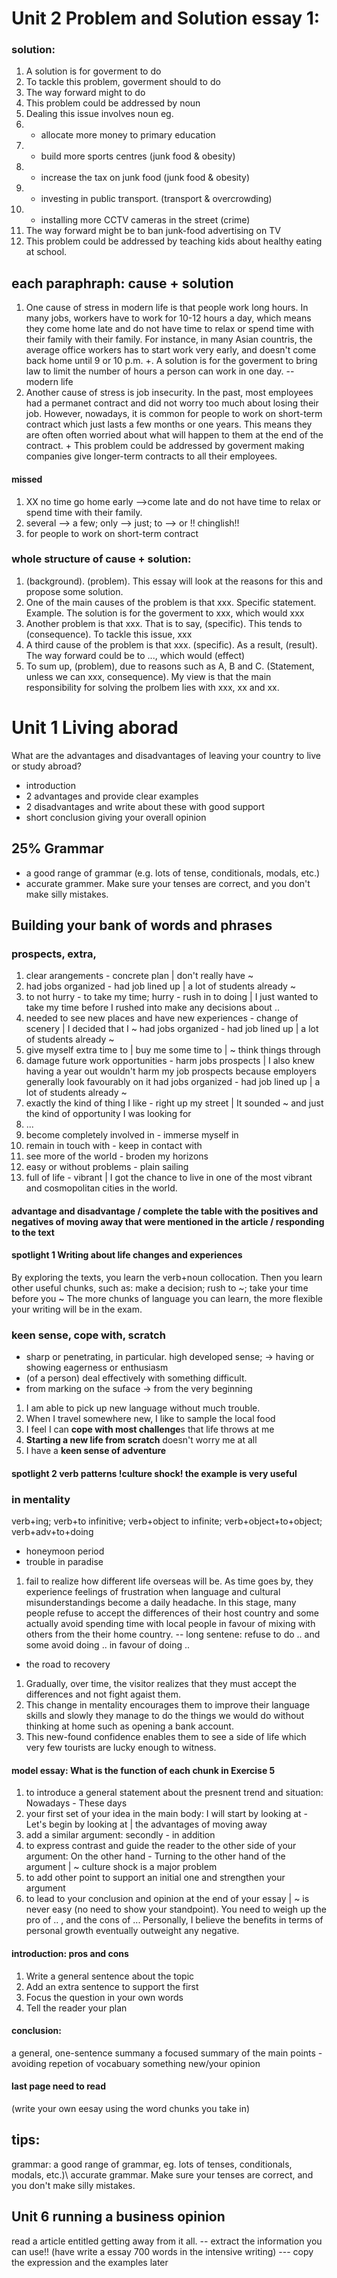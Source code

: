 # Unit 2 Problem and Solution essay 1:
### solution:
1. A solution is for goverment to do
1. To tackle this problem, goverment should to do
1. The way forward might to do
1. This problem could be addressed by noun
1. Dealing this issue involves noun
eg.
1. + allocate more money to primary education
1. + build more sports centres      (junk food & obesity)
1. + increase the tax on junk food (junk food & obesity)
1. + investing in public transport. (transport & overcrowding)
1. + installing more CCTV cameras in the street (crime)
1. The way forward might be to ban junk-food advertising on TV
1. This problem could be addressed by teaching kids about healthy eating at school.

## each paraphraph: cause + solution
1. One cause of stress in modern life is that people work long hours. In many jobs, workers have to work for 10-12 hours a day, which means they come home late and do not have time to relax or spend time with their family with their family. For instance, in many Asian countris, the average office workers has to start work very early, and doesn't come back home until 9 or 10 p.m. +. A solution is for the goverment to bring law to limit the number of hours a person can work in one day. -- modern life
1. Another cause of stress is job insecurity. In the past, most employees had a permanet contract and did not worry too much about losing their job. However, nowadays, it is common for people to work on short-term contract which just lasts a few months or one years. This means they are often often worried about what will happen to them at the end of the contract. + This problem could be addressed by goverment making companies give longer-term contracts to all their employees.
#### missed
1. XX no time go home early -->come late and do not have time to relax or spend time with their family.
2. several --> a few; only --> just; to --> or  !! chinglish!!
3. for people to work on short-term contract

### whole structure of cause + solution:
1. (background). (problem). This essay will look at the reasons for this and propose some solution.
2. One of the main causes of the problem is that xxx. Specific statement. Example. The solution is for the goverment to xxx, which would xxx
3. Another problem is that xxx. That is to say, (specific). This tends to (consequence). To tackle this issue, xxx
4. A third cause of the problem is that xxx. (specific). As a result, (result). The way forward could be to ..., which would (effect)
5. To sum up, (problem), due to reasons such as A, B and C. (Statement, unless we can xxx, consequence). My view is that the main responsibility for solving the prolbem lies with xxx, xx and xx.



# Unit 1 Living aborad
What are the advantages and disadvantages of leaving your country to live or study abroad?
- introduction
- 2 advantages and provide clear examples
- 2 disadvantages and write about these with good support
- short conclusion giving your overall opinion

## 25% Grammar
- a good range of grammar (e.g. lots of tense, conditionals, modals, etc.)
- accurate grammer. Make sure your tenses are correct, and you don't make silly mistakes.

## Building your bank of words and phrases
### prospects, extra, 
1. clear arangements - concrete plan | don't really have ~
1. had jobs organized - had job lined up | a lot of students already ~
1. to not hurry - to take my time; hurry - rush in to doing | I just wanted to take my time before I rushed into make any decisions about ..
1. needed to see new places and have new experiences - change of scenery | I decided that I ~ 
had jobs organized - had job lined up | a lot of students already ~
1. give myself extra time to | buy me some time to | ~ think things through 
1. damage future work opportunities - harm jobs prospects | I also knew having a year out wouldn't harm my job prospects because employers generally look favourably on it had jobs organized - had job lined up | a lot of students already ~
1. exactly the kind of thing I like - right up my street | It sounded ~ and just the kind of opportunity I was looking for
1. ...
1. become completely involved in - immerse myself in
1. remain in touch with - keep in contact with
1. see more of the world - broden my horizons
1. easy or without problems - plain sailing
1. full of life - vibrant | I got the chance to live in one of the most vibrant and cosmopolitan cities in the world.
#### advantage and disadvantage /  complete the table with the positives and negatives of moving away that were mentioned in the article / responding to the text


#### spotlight 1 Writing about life changes and experiences
By exploring the texts, you learn the verb+noun collocation. Then you learn other useful chunks, such as:
make a decision; rush to ~; take your time before you ~
The more chunks of language you can learn, the more flexible your writing will be in the exam.

### keen sense, cope with, scratch
- sharp or penetrating, in particular. high developed sense; -> having or showing eagerness or enthusiasm
- (of a person) deal effectively with something difficult.
- from marking on the suface -> from the very beginning
1. I am able to pick up new language without much trouble.
1. When I travel somewhere new, I like to sample the local food
1. I feel I can **cope with most challenge**s that life throws at me
1. **Starting a new life from scratch** doesn't worry me at all 
1. I have a **keen sense of adventure**


#### spotlight 2 verb patterns  !culture shock! the example is very useful
### in mentality
verb+ing; verb+to infinitive; verb+object to infinite; verb+object+to+object;  verb+adv+to+doing
- honeymoon period
- trouble in paradise
1. fail to realize how different life overseas will be. As time goes by, they experience feelings of frustration when language and cultural misunderstandings become a daily headache. In this stage, many people refuse to accept the differences of their host country and some actually avoid spending time with local people in favour of mixing with others from the their home country.    -- long sentene: refuse to do .. and some avoid doing .. in favour of doing .. 
- the road to recovery
1. Gradually, over time, the visitor realizes that they must accept the differences and not fight agaist them. 
1. This change in mentality encourages them to improve their language skills and slowly they manage to do the things we would do without thinking at home such as opening a bank account. 
1. This new-found confidence enables them to see a side of life which very few tourists are lucky enough to witness.


#### model essay: What is the function of each chunk in Exercise 5
1. to introduce a general statement about the presnent trend and situation: Nowadays - These days 
1. your first set of your idea in the main body: I will start by looking at - Let's begin by looking at | the advantages of moving away 
1. add a similar argument: secondly - in addition  
1. to express contrast and guide the reader to the other side of your argument: On the other hand - Turning to the other hand of the argument | ~ culture shock is a major problem  
1. to add other point to support an initial one and strengthen your argument 
1. to lead to your conclusion and opinion at the end of your essay | ~ is never easy (no need to show your standpoint). You need to weigh up the pro of .. , and the cons of ... Personally, I believe the benefits in terms of personal growth eventually outweight any negative.

#### introduction: pros and cons
1. Write a general sentence about the topic
1. Add an extra sentence to support the first
1. Focus the question in your own words
1. Tell the reader your plan

#### conclusion:
a general, one-sentence summany
a focused summary of the main points - avoiding repetion of vocabuary
something new/your opinion


#### last page need to read







(write your own eesay using the word chunks you take in)

## tips:
grammar: a good range of grammar, eg. lots of tenses, conditionals, modals, etc.)\\
accurate grammar. Make sure your tenses are correct, and you don't make silly mistakes.



## Unit 6 running a business   opinion
read a article entitled getting away from it all. -- extract the information you can use!!
(have write a essay 700 words in the intensive writing)  --- copy the expression and the examples later


